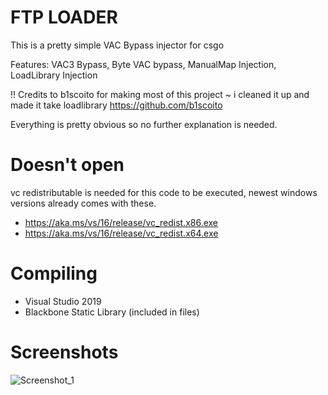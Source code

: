 # FTP LOADER
This is a pretty simple VAC Bypass injector for csgo


Features:
VAC3 Bypass,
Byte VAC bypass,
ManualMap Injection,
LoadLibrary Injection


!! Credits to b1scoito for making most of this project ~ i cleaned it up and made it take loadlibrary
https://github.com/b1scoito

Everything is pretty obvious so no further explanation is needed.

# Doesn't open
vc redistributable is needed for this code to be executed, newest windows versions already comes with these.
- https://aka.ms/vs/16/release/vc_redist.x86.exe
- https://aka.ms/vs/16/release/vc_redist.x64.exe

# Compiling
- Visual Studio 2019
- Blackbone Static Library (included in files)

# Screenshots
![Screenshot_1](https://user-images.githubusercontent.com/86177056/122668286-21486d80-d16c-11eb-884e-16228aee6837.png)
